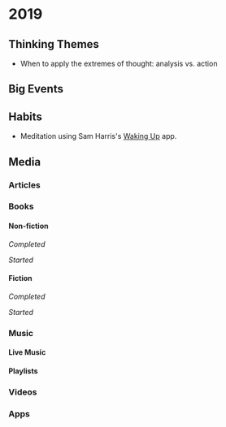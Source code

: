 # 2019

## Thinking Themes
* When to apply the extremes of thought: analysis vs. action

## Big Events


## Habits
* Meditation using Sam Harris's [Waking Up](https://itunes.apple.com/us/app/waking-up-with-sam-harris/id1307736395) app.

## Media

### Articles


### Books

#### Non-fiction

*Completed*


*Started*


#### Fiction

*Completed*


*Started*


### Music

#### Live Music


#### Playlists


### Videos


### Apps


